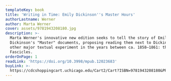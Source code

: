 ```yaml
---
templateKey: book
title: 'Writing in Time: Emily Dickinson''s Master Hours'
authorLastname: Werner
author: Marta Werner
cover: assets/9781943208180.jpg
description: >-
  Marta Werner's innovative new edition seeks to tell the story of Emily
  Dickinson's "Master" documents, proposing reading them next to Dickinson’s
  other major textual experiment in the years between ca. 1858–1861: the
  Fascicles.
orderOnPage: 1
readLink: 'https://doi.org/10.3998/mpub.12023683'
buyLink: >-
  https://cdcshoppingcart.uchicago.edu/Cart2/Cart?ISBN=9781943208180&PRESS=amherst
---
```

